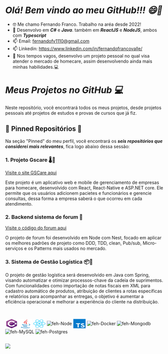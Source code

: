 # ***Olá! Bem vindo ao meu GitHub!!! 😄👋***
 <div>
 
- 🤓 Me chamo Fernando Franco. Trabalho na aréa desde 2022!
- 🌱 Desenvolvo em ***C#*** e ***Java***. também em ***ReactJS*** e ***NodeJS***, ambos com ***Typescript***
- 📫 Email: fernandofv1110@gmail.com
- 📫 Linkedin: https://www.linkedin.com/in/fernandofrancovalle/
- 🚀 Nos tempos vagos, desenvolvo um projeto pessoal no qual visa atender o mercado de homecare, assim desenvolvendo ainda mais minhas habilidades.💻
 
 ##
<!--
  <a href="https://github.com/feh-franc0">
  <img height="180em" src="https://github-readme-stats.vercel.app/api/top-langs/?username=feh-franc0&layout=compact&langs_count=7&theme=aura"/>
  <img height="180em" src="https://github-readme-stats.vercel.app/api?username=feh-franc0&show_icons=true&theme=aura&include_all_commits=true&count_private=true"/>
 ## 
-->
 
# ***Meus Projetos no GitHub 💻***

Neste repositório, você encontrará todos os meus projetos, desde projetos pessoais até projetos de estudos e provas de cursos que já fiz.

## 🌟 Pinned Repositórios 📌

Na seção "Pinned" do meu perfil, você encontrará os ***seis repositórios que considerei mais relevantes***, fica logo abaixo dessa sessão:
 
### 1. Projeto Gscare 🌡️🏥
[Visite o site GSCare aqui](https://gscare.com.br/)

Este projeto é um aplicativo web e mobile de gerenciamento de empresas para homecare, desenvolvido com React, React-Native e ASP.NET core. Ele permite que os usuários adicionem pacietes e funcionários e gerencie consultas, dessa forma a empresa saberá o que ocorreu em cada atendimento.

### 2. Backend sistema de forum 💬 

[Visite o código do forum aqui](https://github.com/feh-franc0/nest-clean)

O projeto de forum foi desenvolvido em Node com Nest, focado em aplicar os melhores padrões de projeto como DDD, TDD, clean, Pub/sub, Micro-serviços e os Patterns mais usados no mercado.
 

### 3. Sistema de Gestão Logística 📦🚚

O projeto de gestão logística será desenvolvido em Java com Spring, visando automatizar e otimizar processos-chave da cadeia de suprimentos. Com funcionalidades como importação de notas fiscais em XML para cadastro automático de produtos, atribuição de clientes a rotas específicas e relatórios para acompanhar as entregas, o objetivo é aumentar a eficiência operacional e melhorar a experiência do cliente na distribuição.
 
 
  ##
 
   
  <div style="display: inline_block"><br>
  <img align="center" alt="feh-CSS" height="30" width="40" src="https://raw.githubusercontent.com/devicons/devicon/master/icons/csharp/csharp-original.svg">
  <img align="center" alt="feh-HTML" height="30" width="40" src="https://raw.githubusercontent.com/devicons/devicon/master/icons/java/java-original.svg">
  <img align="center" alt="feh-React" height="30" width="40" src="https://raw.githubusercontent.com/devicons/devicon/master/icons/react/react-original.svg">
  <img align="center" left="30" align="center" alt="feh-Node" height="30" width="40" src="https://cdn.jsdelivr.net/gh/devicons/devicon/icons/nodejs/nodejs-original.svg" />
  <img align="center" alt="feh-Ts" height="30" width="40" src="https://raw.githubusercontent.com/devicons/devicon/master/icons/typescript/typescript-plain.svg">
  <img align="center" left="30" alt="feh-Docker" height="30" width="40" src="https://cdn.jsdelivr.net/gh/devicons/devicon/icons/docker/docker-original.svg" />
  <img align="center" left="30" alt="feh-Mongodb" height="30" width="40" src="https://cdn.jsdelivr.net/gh/devicons/devicon/icons/mongodb/mongodb-plain-wordmark.svg" />
  <img align="center" left="30" alt="feh-MySQL" height="30" width="40" src="https://cdn.jsdelivr.net/gh/devicons/devicon/icons/mysql/mysql-original-wordmark.svg" />
  <img align="center" left="30" alt="feh-Postgres" height="30" width="40" src="https://cdn.jsdelivr.net/gh/devicons/devicon/icons/postgresql/postgresql-original-wordmark.svg" />
</div>
   
   ##
<div> 
  <a href="https://www.linkedin.com/in/fernandofrancovalle/" target="_blank"><img src="https://img.shields.io/badge/-LinkedIn-%230077B5?style=for-the-badge&logo=linkedin&logoColor=white" target="_blank"></a> 
  
</div>
